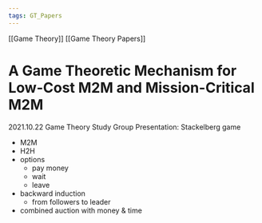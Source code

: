 ```yaml
---
tags: GT_Papers
---
```

[[Game Theory]] 
[[Game Theory Papers]]
# A Game Theoretic Mechanism for Low-Cost M2M and Mission-Critical M2M
2021.10.22 Game Theory Study Group  Presentation: Stackelberg game
- M2M
- H2H
- options
	- pay money
	- wait
	- leave
- backward induction
	- from followers to leader
- combined auction with money & time